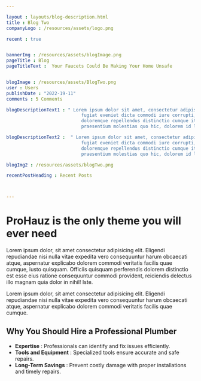 ```yaml
---

layout : layouts/blog-description.html
title : Blog Two
companyLogo : /resources/assets/logo.png

recent : true


bannerImg : /resources/assets/blogImage.png
pageTitle : Blog
pageTitleText :  Your Faucets Could Be Making Your Home Unsafe


blogImage : /resources/assets/BlogTwo.png
user : Users
publishDate : "2022-19-11"
comments : 5 Comments

blogDescriptionText1 : " Lorem ipsum dolor sit amet, consectetur adipisicing elit. Veritatis qui totam magnam dolorem
                            fugiat eveniet dicta commodi iure corrupti, tempora vero, minus perferendis! Commodi
                            doloremque repellendus distinctio cumque itaque obcaecati ipsum provident consequuntur
                            praesentium molestias quo hic, dolorem id laudantium."

blogDescriptionText2 :  " Lorem ipsum dolor sit amet, consectetur adipisicing elit. Veritatis qui totam magnam dolorem
                            fugiat eveniet dicta commodi iure corrupti, tempora vero, minus perferendis! Commodi
                            doloremque repellendus distinctio cumque itaque obcaecati ipsum provident consequuntur
                            praesentium molestias quo hic, dolorem id laudantium."                       

blogImg2 : /resources/assets/blogTwo.png

recentPostHeading : Recent Posts



---
```


# ProHauz is the only theme you will ever need

Lorem ipsum dolor, sit amet consectetur adipisicing elit. Eligendi repudiandae nisi nulla vitae expedita vero consequuntur harum obcaecati atque, aspernatur explicabo dolorem commodi veritatis facilis quae cumque, iusto quisquam. Officiis quisquam perferendis dolorem distinctio est esse eius ratione consequuntur commodi provident, reiciendis delectus illo magnam quia dolor in nihil! Iste.

Lorem ipsum dolor, sit amet consectetur adipisicing elit. Eligendi repudiandae nisi nulla vitae expedita vero consequuntur harum obcaecati atque, aspernatur explicabo dolorem commodi veritatis facilis quae cumque.

## Why You Should Hire a Professional Plumber

- **Expertise** : Professionals can identify and fix issues efficiently.
- **Tools and Equipment** : Specialized tools ensure accurate and safe repairs.
- **Long-Term Savings** : Prevent costly damage with proper installations and timely repairs.